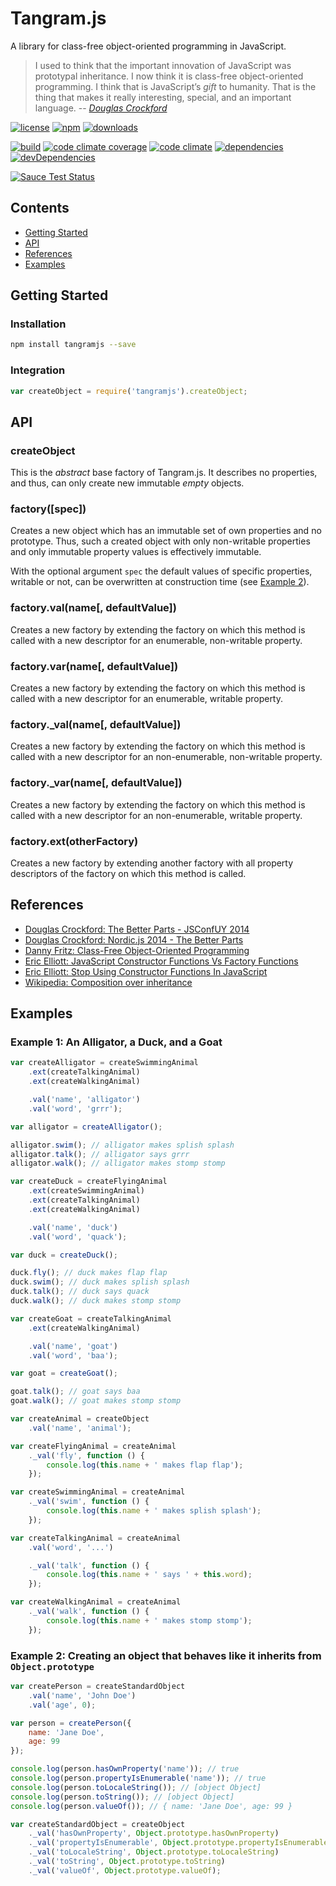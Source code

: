 # Tangram.js

A library for class-free object-oriented programming in JavaScript.

> I used to think that the important innovation of JavaScript was prototypal inheritance.
> I now think it is class-free object-oriented programming.
> I think that is JavaScript’s *gift* to humanity.
> That is the thing that makes it really interesting, special, and an important language.
> -- <cite>[Douglas Crockford](https://www.youtube.com/watch?v=bo36MrBfTk4#t=2020)</cite>

[![license](http://img.shields.io/badge/license-MIT-blue.svg?style=flat)](https://raw.githubusercontent.com/clebert/tangramjs/master/LICENSE)
[![npm](http://img.shields.io/npm/v/tangramjs.svg?style=flat)](https://www.npmjs.org/package/tangramjs)
[![downloads](http://img.shields.io/npm/dm/tangramjs.svg?style=flat)](https://www.npmjs.org/package/tangramjs)

[![build](http://img.shields.io/travis/clebert/tangramjs/master.svg?style=flat)](https://travis-ci.org/clebert/tangramjs)
[![code climate coverage](http://img.shields.io/codeclimate/coverage/github/clebert/tangramjs.svg?style=flat)](https://codeclimate.com/github/clebert/tangramjs/coverage)
[![code climate](http://img.shields.io/codeclimate/github/clebert/tangramjs.svg?style=flat)](https://codeclimate.com/github/clebert/tangramjs)
[![dependencies](http://img.shields.io/david/clebert/tangramjs.svg?style=flat)](https://david-dm.org/clebert/tangramjs#info=dependencies&view=table)
[![devDependencies](http://img.shields.io/david/dev/clebert/tangramjs.svg?style=flat)](https://david-dm.org/clebert/tangramjs#info=devDependencies&view=table)

[![Sauce Test Status](https://saucelabs.com/browser-matrix/tangramjs.svg)](https://saucelabs.com/u/tangramjs)

## Contents

- [Getting Started](#getting-started)
- [API](#api)
- [References](#references)
- [Examples](#examples)

## Getting Started

### Installation

```sh
npm install tangramjs --save
```

### Integration

```javascript
var createObject = require('tangramjs').createObject;
```

## API

### createObject

This is the *abstract* base factory of Tangram.js.
It describes no properties, and thus, can only create new immutable *empty* objects.

### factory([spec])

Creates a new object which has an immutable set of own properties and no prototype.
Thus, such a created object with only non-writable properties and only immutable property values is effectively immutable.

With the optional argument `spec` the default values of specific properties, writable or not, can be overwritten at construction time (see [Example 2](#example-2-creating-an-object-that-behaves-like-it-inherits-from-objectprototype)).

### factory.val(name[, defaultValue])

Creates a new factory by extending the factory on which this method is called with a new descriptor for an enumerable, non-writable property.

### factory.var(name[, defaultValue])

Creates a new factory by extending the factory on which this method is called with a new descriptor for an enumerable, writable property.

### factory._val(name[, defaultValue])

Creates a new factory by extending the factory on which this method is called with a new descriptor for an non-enumerable, non-writable property.

### factory._var(name[, defaultValue])

Creates a new factory by extending the factory on which this method is called with a new descriptor for an non-enumerable, writable property.

### factory.ext(otherFactory)

Creates a new factory by extending another factory with all property descriptors of the factory on which this method is called.

## References

- [Douglas Crockford: The Better Parts - JSConfUY 2014][1]
- [Douglas Crockford: Nordic.js 2014 - The Better Parts][2]
- [Danny Fritz: Class-Free Object-Oriented Programming][3]
- [Eric Elliott: JavaScript Constructor Functions Vs Factory Functions][4]
- [Eric Elliott: Stop Using Constructor Functions In JavaScript][5]
- [Wikipedia: Composition over inheritance][6]

[1]: https://www.youtube.com/watch?v=bo36MrBfTk4
[2]: https://www.youtube.com/watch?v=PSGEjv3Tqo0
[3]: https://dannyfritz.wordpress.com/2014/10/11/class-free-object-oriented-programming/
[4]: http://ericleads.com/2013/01/javascript-constructor-functions-vs-factory-functions/
[5]: http://ericleads.com/2012/09/stop-using-constructor-functions-in-javascript/
[6]: http://en.wikipedia.org/wiki/Composition_over_inheritance

## Examples

### Example 1: An Alligator, a Duck, and a Goat

```javascript
var createAlligator = createSwimmingAnimal
    .ext(createTalkingAnimal)
    .ext(createWalkingAnimal)

    .val('name', 'alligator')
    .val('word', 'grrr');
```

```javascript
var alligator = createAlligator();

alligator.swim(); // alligator makes splish splash
alligator.talk(); // alligator says grrr
alligator.walk(); // alligator makes stomp stomp
```

```javascript
var createDuck = createFlyingAnimal
    .ext(createSwimmingAnimal)
    .ext(createTalkingAnimal)
    .ext(createWalkingAnimal)

    .val('name', 'duck')
    .val('word', 'quack');
```

```javascript
var duck = createDuck();

duck.fly(); // duck makes flap flap
duck.swim(); // duck makes splish splash
duck.talk(); // duck says quack
duck.walk(); // duck makes stomp stomp
```

```javascript
var createGoat = createTalkingAnimal
    .ext(createWalkingAnimal)

    .val('name', 'goat')
    .val('word', 'baa');
```

```javascript
var goat = createGoat();

goat.talk(); // goat says baa
goat.walk(); // goat makes stomp stomp
```

```javascript
var createAnimal = createObject
    .val('name', 'animal');
```

```javascript
var createFlyingAnimal = createAnimal
    ._val('fly', function () {
        console.log(this.name + ' makes flap flap');
    });
```

```javascript
var createSwimmingAnimal = createAnimal
    ._val('swim', function () {
        console.log(this.name + ' makes splish splash');
    });
```

```javascript
var createTalkingAnimal = createAnimal
    .val('word', '...')

    ._val('talk', function () {
        console.log(this.name + ' says ' + this.word);
    });
```

```javascript
var createWalkingAnimal = createAnimal
    ._val('walk', function () {
        console.log(this.name + ' makes stomp stomp');
    });
```

### Example 2: Creating an object that behaves like it inherits from `Object.prototype`

```javascript
var createPerson = createStandardObject
    .val('name', 'John Doe')
    .val('age', 0);
```

```javascript
var person = createPerson({
    name: 'Jane Doe',
    age: 99
});

console.log(person.hasOwnProperty('name')); // true
console.log(person.propertyIsEnumerable('name')); // true
console.log(person.toLocaleString()); // [object Object]
console.log(person.toString()); // [object Object]
console.log(person.valueOf()); // { name: 'Jane Doe', age: 99 }
```

```javascript
var createStandardObject = createObject
    ._val('hasOwnProperty', Object.prototype.hasOwnProperty)
    ._val('propertyIsEnumerable', Object.prototype.propertyIsEnumerable)
    ._val('toLocaleString', Object.prototype.toLocaleString)
    ._val('toString', Object.prototype.toString)
    ._val('valueOf', Object.prototype.valueOf);
```

